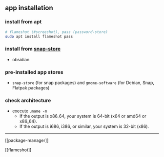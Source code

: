 

## app installation
### install from apt
```bash
# flameshot (#screeshot), pass (password-store)
sudo apt install flameshot pass 
```

### install from [snap-store](https://snapcraft.io/store)
- obsidian

### pre-installed app stores
- `snap-store` (for snap packages) and `gnome-software` (for Debian, Snap, Flatpak packages)


### check architecture
- execute `uname -m`
	- If the output is x86_64, your system is 64-bit (x64 or amd64 or x86_64).
	- If the output is i686, i386, or similar, your system is 32-bit (x86).
---

[[package-manager]]

[[flameshot]]
